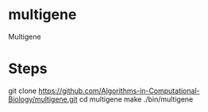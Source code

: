 # multigene
Multigene


# Steps
git clone https://github.com/Algorithms-in-Computational-Biology/multigene.git
cd multigene
make
./bin/multigene
